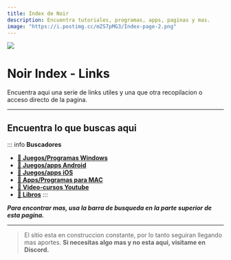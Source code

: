 ```yaml
---
title: Index de Noir
description: Encuentra tutoriales, programas, apps, paginas y mas.
image: "https://i.postimg.cc/mZS7pMG3/Index-page-2.png"
---
```


![](https://i.postimg.cc/bwKCD2wJ/Index-page.png)
# Noir Index - Links
Encuentra aqui una serie de links utiles y una que otra recopilacion o acceso directo de la pagina.

---

## Encuentra lo que buscas aqui

::: info **Buscadores**


- [**🔎 Juegos/Programas Windows**](https://cse.google.com/cse?cx=c79aa4b5ed22a40ab#gsc.tab=0)
- [**🔎 Juegos/apps Android**](https://cse.google.com/cse?cx=660831ba151944e87)
- [**🔎 Juegos/apps iOS**](https://appdb.to/)
- [**🔎 Apps/Programas para MAC**](https://nmac.to/now/)
- [**🔎 Video-cursos Youtube**](https://limnology.co/) 
- [**🔎 Libros**](https://annas-archive.org/)
:::


***Para encontrar mas, usa la barra de busqueda en la parte superior de esta pagina.***

---
> El sitio esta en construccion constante, por lo tanto seguiran llegando mas aportes.
> **Si necesitas algo mas y no esta aqui, visitame en Discord.**